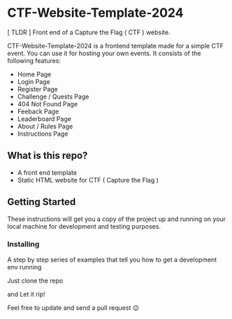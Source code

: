 # CTF-Website-Template-2024

[ TLDR ] Front end of a Capture the Flag ( CTF ) website. 

CTF-Website-Template-2024 is a frontend template made for a simple CTF event. You can use it for hosting your own events. It consists of the following features:
- Home Page
- Login Page
- Register Page
- Challenge / Quests Page
- 404 Not Found Page
- Feeback Page
- Leaderboard Page
- About / Rules Page
- Instructions Page

## What is this repo?
- A front end template
- Static HTML website for CTF ( Capture the Flag )


## Getting Started

These instructions will get you a copy of the project up and running on your local machine for development and testing purposes.

### Installing

A step by step series of examples that tell you how to get a development env running

Just clone the repo

and Let it rip!

Feel free to update and send a pull request 😉
 
